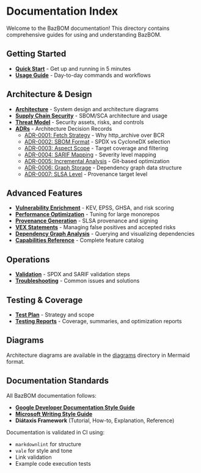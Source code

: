 # Documentation Index

Welcome to the BazBOM documentation! This directory contains comprehensive guides for using and understanding BazBOM.

## Getting Started

- **[Quick Start](QUICKSTART.md)** - Get up and running in 5 minutes
- **[Usage Guide](USAGE.md)** - Day-to-day commands and workflows

## Architecture & Design

- **[Architecture](ARCHITECTURE.md)** - System design and architecture diagrams
- **[Supply Chain Security](SUPPLY_CHAIN.md)** - SBOM/SCA architecture and usage
- **[Threat Model](THREAT_MODEL.md)** - Security assets, risks, and controls
- **[ADRs](ADR/)** - Architecture Decision Records
  - [ADR-0001: Fetch Strategy](ADR/ADR-0001-fetch-strategy.md) - Why http_archive over BCR
  - [ADR-0002: SBOM Format](ADR/ADR-0002-sbom-format.md) - SPDX vs CycloneDX selection
  - [ADR-0003: Aspect Scope](ADR/ADR-0003-aspect-scope.md) - Target coverage and filtering
  - [ADR-0004: SARIF Mapping](ADR/ADR-0004-sarif-mapping.md) - Severity level mapping
  - [ADR-0005: Incremental Analysis](ADR/ADR-0005-incremental-analysis.md) - Git-based optimization
  - [ADR-0006: Graph Storage](ADR/ADR-0006-graph-storage.md) - Dependency graph data structure
  - [ADR-0007: SLSA Level](ADR/ADR-0007-slsa-level.md) - Provenance target level

## Advanced Features

- **[Vulnerability Enrichment](VULNERABILITY_ENRICHMENT.md)** - KEV, EPSS, GHSA, and risk scoring
- **[Performance Optimization](PERFORMANCE.md)** - Tuning for large monorepos
- **[Provenance Generation](PROVENANCE.md)** - SLSA provenance and signing
- **[VEX Statements](VEX.md)** - Managing false positives and accepted risks
- **[Dependency Graph Analysis](GRAPH_ANALYSIS.md)** - Querying and visualizing dependencies
 - **[Capabilities Reference](reference/capabilities-reference.md)** - Complete feature catalog

## Operations

- **[Validation](VALIDATION.md)** - SPDX and SARIF validation steps
- **[Troubleshooting](TROUBLESHOOTING.md)** - Common issues and solutions

## Testing & Coverage

- **[Test Plan](TEST_PLAN.md)** - Strategy and scope
- **[Testing Reports](testing/)** - Coverage, summaries, and optimization reports

## Diagrams

Architecture diagrams are available in the [diagrams](diagrams/) directory in Mermaid format.

## Documentation Standards

All BazBOM documentation follows:
- **[Google Developer Documentation Style Guide](https://developers.google.com/style)**
- **[Microsoft Writing Style Guide](https://learn.microsoft.com/en-us/style-guide/welcome/)**
- **Diátaxis Framework** (Tutorial, How-to, Explanation, Reference)

Documentation is validated in CI using:
- `markdownlint` for structure
- `vale` for style and tone
- Link validation
- Example code execution tests
